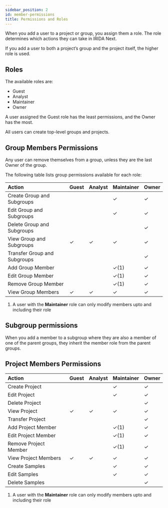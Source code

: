 ```yaml
---
sidebar_position: 2
id: member-permissions
title: Permissions and Roles
---
```


When you add a user to a project or group, you assign them a role. The role determines which actions they can take in IRIDA Next.

If you add a user to both a project’s group and the project itself, the higher role is used.

## Roles

The available roles are:

- Guest
- Analyst
- Maintainer
- Owner

A user assigned the Guest role has the least permissions, and the Owner has the most.

All users can create top-level groups and projects.

## Group Members Permissions

Any user can remove themselves from a group, unless they are the last Owner of the group.

The following table lists group permissions available for each role:

| Action                       | Guest | Analyst | Maintainer | Owner |
| :--------------------------- | :---- | :------ | :--------- | :---- |
| Create Group and Subgroups   |       |         | ✓          | ✓     |
| Edit Group and Subgroups     |       |         | ✓          | ✓     |
| Delete Group and Subgroups   |       |         |            | ✓     |
| View Group and Subgroups     | ✓     | ✓       | ✓          | ✓     |
| Transfer Group and Subgroups |       |         |            | ✓     |
| Add Group Member             |       |         | ✓(1)       | ✓     |
| Edit Group Member            |       |         | ✓(1)       | ✓     |
| Remove Group Member          |       |         | ✓(1)       | ✓     |
| View Group Members           | ✓     | ✓       | ✓          | ✓     |

1. A user with the **Maintainer** role can only modify members upto and including their role

## Subgroup permissions

When you add a member to a subgroup where they are also a member of one of the parent groups, they inherit the member role from the parent groups.

## Project Members Permissions

| Action                | Guest | Analyst | Maintainer | Owner |
| :-------------------- | :---- | ------- | ---------- | ----- |
| Create Project        |       |         | ✓          | ✓     |
| Edit Project          |       |         | ✓          | ✓     |
| Delete Project        |       |         |            | ✓     |
| View Project          | ✓     | ✓       | ✓          | ✓     |
| Transfer Project      |       |         |            | ✓     |
| Add Project Member    |       |         | ✓(1)       | ✓     |
| Edit Project Member   |       |         | ✓(1)       | ✓     |
| Remove Project Member |       |         | ✓(1)       | ✓     |
| View Project Members  | ✓     | ✓       | ✓          | ✓     |
| Create Samples        |       |         | ✓          | ✓     |
| Edit Samples          |       |         | ✓          | ✓     |
| Delete Samples        |       |         |            | ✓     |

1. A user with the **Maintainer** role can only modify members upto and including their role
